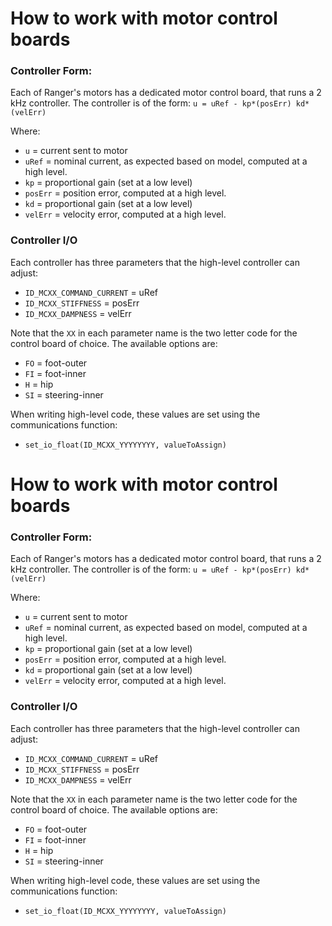 # How to work with motor control boards


### Controller Form:

Each of Ranger's motors has a dedicated motor control board, that runs a 2 kHz controller. The controller is of the form:
`u = uRef - kp*(posErr) kd*(velErr)`

Where:
- `u` = current sent to motor
- `uRef` = nominal current, as expected based on model, computed at a high level.
- `kp` = proportional gain (set at a low level) 
- `posErr` = position error, computed at a high level.
- `kd` = proportional gain (set at a low level) 
- `velErr` = velocity error, computed at a high level.

### Controller I/O

Each controller has three parameters that the high-level controller can adjust:
- `ID_MCXX_COMMAND_CURRENT` = uRef
- `ID_MCXX_STIFFNESS` = posErr
- `ID_MCXX_DAMPNESS` = velErr

Note that the `XX` in each parameter name is the two letter code for the control board of choice. The available options are:
- `FO` = foot-outer
- `FI` = foot-inner
- `H` = hip
- `SI` = steering-inner

When writing high-level code, these values are set using the communications function:
- `set_io_float(ID_MCXX_YYYYYYYY, valueToAssign)`

# How to work with motor control boards


### Controller Form:

Each of Ranger's motors has a dedicated motor control board, that runs a 2 kHz controller. The controller is of the form:
`u = uRef - kp*(posErr) kd*(velErr)`

Where:
- `u` = current sent to motor
- `uRef` = nominal current, as expected based on model, computed at a high level.
- `kp` = proportional gain (set at a low level) 
- `posErr` = position error, computed at a high level.
- `kd` = proportional gain (set at a low level) 
- `velErr` = velocity error, computed at a high level.

### Controller I/O

Each controller has three parameters that the high-level controller can adjust:
- `ID_MCXX_COMMAND_CURRENT` = uRef
- `ID_MCXX_STIFFNESS` = posErr
- `ID_MCXX_DAMPNESS` = velErr

Note that the `XX` in each parameter name is the two letter code for the control board of choice. The available options are:
- `FO` = foot-outer
- `FI` = foot-inner
- `H` = hip
- `SI` = steering-inner

When writing high-level code, these values are set using the communications function:
- `set_io_float(ID_MCXX_YYYYYYYY, valueToAssign)`

